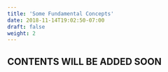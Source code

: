 ```yaml
---
title: 'Some Fundamental Concepts'
date: 2018-11-14T19:02:50-07:00
draft: false
weight: 2
---
```

## CONTENTS WILL BE ADDED SOON